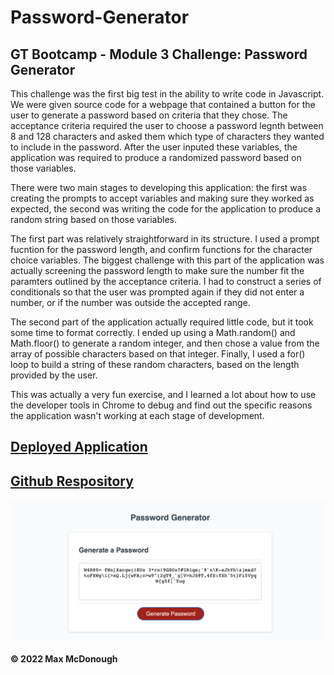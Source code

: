 # Password-Generator

## GT Bootcamp - Module 3 Challenge: Password Generator

This challenge was the first big test in the ability to write code in Javascript. We were given source code for a webpage that contained a button for the user to generate a password based on criteria that they chose. The acceptance criteria required the user to choose a password legnth between 8 and 128 characters and asked them which type of characters they wanted to include in the password. After the user inputed these variables, the application was required to produce a randomized password based on those variables.

There were two main stages to developing this application: the first was creating the prompts to accept variables and making sure they worked as expected, the second was writing the code for the application to produce a random string based on those variables.

The first part was relatively straightforward in its structure. I used a prompt fucntion for the password length, and confirm functions for the character choice variables. The biggest challenge with this part of the application was actually screening the password length to make sure the number fit the paramters outlined by the acceptance criteria. I had to construct a series of conditionals so that the user was prompted again if they did not enter a number, or if the number was outside the accepted range.

The second part of the application actually required little code, but it took some time to format correctly. I ended up using a Math.random() and Math.floor() to generate a random integer, and then chose a value from the array of possible characters based on that integer. Finally, I used a for() loop to build a string of these random characters, based on the length provided by the user.

This was actually a very fun exercise, and I learned a lot about how to use the developer tools in Chrome to debug and find out the specific reasons the application wasn't working at each stage of development.

## [Deployed Application](https://mmmphoto.github.io/Password-Generator/)
## [Github Respository](https://github.com/MMMPhoto/Password-Generator)

![Screenshot of Password-Generator](./assets/images/password-generator-screenshot.png)

#### © 2022 Max McDonough
